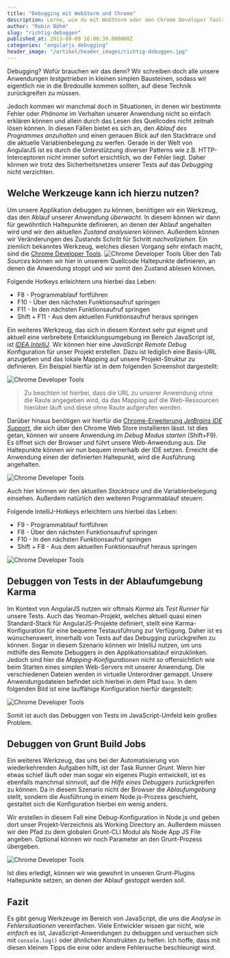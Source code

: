 ```yaml
---
title: "Debugging mit WebStorm und Chrome"
description: Lerne, wie du mit WebStorm oder den Chrome Developer Tools deine AngularJS-Applikation debuggen kannst.
author: "Robin Böhm"
slug: "richtig-debuggen"
published_at: 2013-08-09 16:00:39.000000Z
categories: "angularjs debugging"
header_image: "/artikel/header_images/richtig-debuggen.jpg"
---
```


Debugging? Wofür brauchen wir das denn? Wir schreiben doch alle unsere Anwendungen *testgetrieben* in kleinen simplen Bausteinen, sodass wir eigentlich nie in die Bredouille kommen sollten, auf diese Technik zurückgreifen zu müssen.

Jedoch kommen wir manchmal doch in Situationen, in denen wir bestimmte Fehler oder *Phänome* im Verhalten unserer Anwendung nicht so einfach erklären können und allein durch das Lesen des Quellcodes nicht zeitnah lösen können. In diesen Fällen bietet es sich an, den *Ablauf des Programmes anzuhalten* und einen genauen Blick auf den Stacktrace und die aktuelle Variablenbelegung zu werfen. Gerade in der Welt von AngularJS ist es durch die Unterstützung diverser Patterns wie z.B. HTTP-Interceptoren nicht immer sofort ersichtlich, wo der Fehler liegt. Daher können wir trotz des Sicherheitsnetzes unserer Tests auf das *Debugging* nicht verzichten.

<!--more-->

## Welche Werkzeuge kann ich hierzu nutzen?

Um unsere Applikation debuggen zu können, benötigen wir ein Werkzeug, das den Ablauf unserer *Anwendung überwacht*. In diesem können wir dann für gewöhntlich Haltepunkte definieren, an denen der Ablauf angehalten wird und wir den aktuellen *Zustand analysieren* können. Außerdem können wir Veränderungen des Zustands Schritt für Schritt *nachvollziehen*. Ein ziemlich bekanntes Werkzeug, welches diesen Vorgang sehr einfach macht, sind die [Chrome Developer Tools](https://developer.chrome.com/devtools). ![Chrome Developer Tools](richtig-debuggen-chrome-dev-tools.png) Über den Tab *Sources* können wir hier in unserem Quellcode Haltepunkte definieren, an denen die Anwendung stoppt und wir somit den Zustand ablesen können.

Folgende Hotkeys erleichtern uns hierbei das Leben:

*   F8 - Programmablauf fortführen
*   F10 - Über den nächsten Funktionsaufruf springen
*   F11 - In den nächsten Funktionsaufruf springen
*   Shift + F11 - Aus dem aktuellen Funktionsaufruf heraus springen

Ein weiteres Werkzeug, das sich in diesem Kontext sehr gut eignet und aktuell eine verbreitete Entwicklungsumgebung im Bereich JavaScript ist, ist *[IDEA IntelliJ](http://www.jetbrains.com/webstorm/)*. Wir können hier eine *JavaScript Remote Debug* Konfiguration für unser Projekt erstellen. Dazu ist lediglich eine Basis-URL anzugeben und das lokale Mapping auf unsere Projekt-Struktur zu definieren. Ein Beispiel hierfür ist in dem folgenden Screenshot dargestellt:

![Chrome Developer Tools](richtig-debuggen-idea-config.png)

> Zu beachten ist hierbei, dass die URL zu unserer Anwendung ohne die Raute angegeben wird, da das Mapping auf die Web-Ressourcen hierüber läuft und diese ohne Raute aufgerufen werden.

Darüber hinaus benötigen wir hierfür die [Chrome-Erweiterung *JetBrains IDE Support*](https://chrome.google.com/webstore/detail/jetbrains-ide-support/hmhgeddbohgjknpmjagkdomcpobmllji), die sich über den Chrome Web Store installieren lässt. Ist dies getan, können wir unsere Anwendung im *Debug Modus starten* (Shift+F9). Es öffnet sich der Browser und führt unsere Web-Anwendung aus. Die Haltepunkte können wir nun bequem innerhalb der IDE setzen. Erreicht die Anwendung einen der definierten Haltepunkt, wird die Ausführung angehalten.

![Chrome Developer Tools](richtig-debuggen-idea-breakpoint.png)

Auch hier können wir den aktuellen *Stacktrace* und die Variablenbelegung einsehen. Außerdem natürlich den weiteren Programmablauf steuern.

Folgende IntelliJ-Hotkeys erleichtern uns hierbei das Leben:

*   F9 - Programmablauf fortführen
*   F8 - Über den nächsten Funktionsaufruf springen
*   F10 - In den nächsten Funktionsaufruf springen
*   Shift + F8 - Aus dem aktuellen Funktionsaufruf heraus springen

![Chrome Developer Tools](richtig-debuggen-idea-debug.png)

## Debuggen von Tests in der Ablaufumgebung Karma

Im Kontext von AngularJS nutzen wir oftmals *Karma* als *Test Runner* für unsere Tests. Auch das Yeoman-Projekt, welches aktuell quasi einen Standard-Stack für AngularJS-Projekte definiert, stellt eine Karma-Konfiguration für eine bequeme Testausführung zur Verfügung. Daher ist es wünschenswert, innerhalb von Tests auf das Debugging zurückgreifen zu können. Sogar in diesem Szenario können wir IntelliJ nutzen, um uns mithilfe des Remote Debuggers in den Applikationsablauf einzuklinken. Jedoch sind hier die *Mapping-Konfigurationen* nicht so offensichtlich wie beim Starten eines simplen Web-Servers mit unserer Anwendung. Die verschiedenen Dateien werden in virtuelle Unterordner gemappt. Unsere Anwendungsdateien befindet sich hierbei in dem Pfad `base`. In dem folgenden Bild ist eine lauffähige Konfiguration hierfür dargestellt:

![Chrome Developer Tools](richtig-debuggen-karma-debug.png)

Somit ist auch das Debuggen von Tests im JavaScript-Umfeld kein großes Problem.

## Debuggen von Grunt Build Jobs

Ein weiteres Werkzeug, das uns bei der Automatisierung von wiederkehrenden Aufgaben hilft, ist der Task Runner *Grunt*. Wenn hier etwas schief läuft oder man sogar ein eigenes Plugin entwickelt, ist es ebenfalls manchmal sinnvoll, auf die *Hilfe eines Debuggers* zurückgreifen zu können. Da in diesem Szenario nicht der Browser die *Ablaufumgebung* stellt, sondern die Ausführung in einem Node.js-Prozess geschieht, gestaltet sich die Konfiguration hierbei ein wenig anders.

Wir erstellen in diesem Fall eine Debug-Konfiguration in Node.js und geben dort unser Projekt-Verzeichnis als Working Directory an. Außerdem müssen wir den Pfad zu dem globalen Grunt-CLI Modul als Node App JS File angeben. Optional können wir noch Parameter an den Grunt-Prozess übergeben.

![Chrome Developer Tools](richtig-debuggen-grunt-debug.png)

Ist dies erledigt, können wir wie gewohnt in unseren Grunt-Plugins Haltepunkte setzen, an denen der Ablauf gestoppt werden soll.

## Fazit

Es gibt genug Werkzeuge im Bereich von JavaScript, die uns die *Analyse* in *Fehlersituationen* vereinfachen. Viele Entwickler wissen gar nicht, wie *einfach* es ist, JavaScript-Anwendungen zu debuggen und versuchen sich mit `console.log()` oder ähnlichen Konstrukten zu helfen. Ich hoffe, dass mit diesen kleinen Tipps die eine oder andere Fehlersuche beschleunigt wird.
